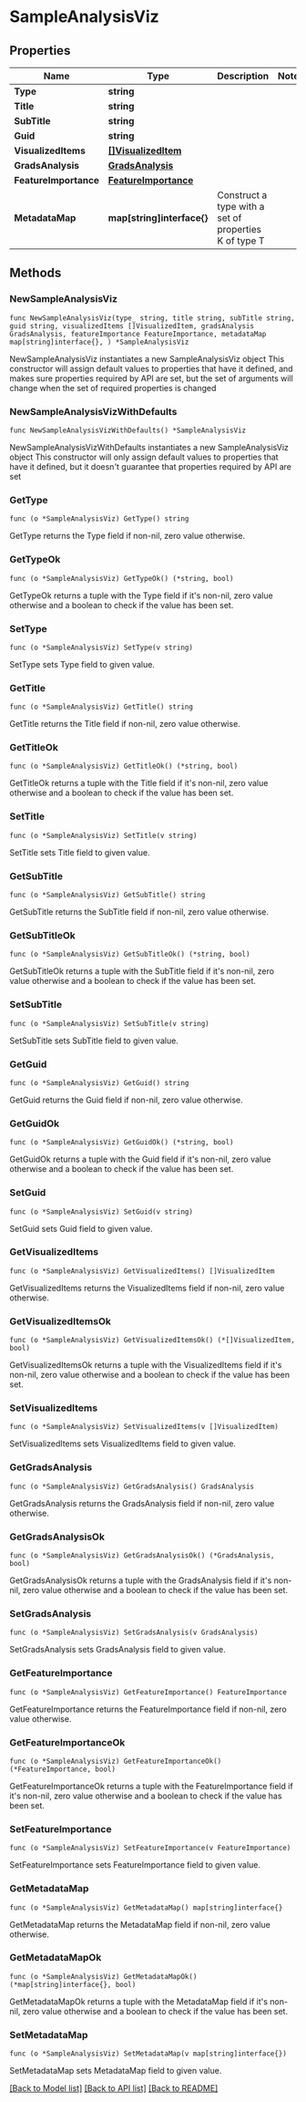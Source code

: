 # SampleAnalysisViz

## Properties

Name | Type | Description | Notes
------------ | ------------- | ------------- | -------------
**Type** | **string** |  | 
**Title** | **string** |  | 
**SubTitle** | **string** |  | 
**Guid** | **string** |  | 
**VisualizedItems** | [**[]VisualizedItem**](VisualizedItem.md) |  | 
**GradsAnalysis** | [**GradsAnalysis**](GradsAnalysis.md) |  | 
**FeatureImportance** | [**FeatureImportance**](FeatureImportance.md) |  | 
**MetadataMap** | **map[string]interface{}** | Construct a type with a set of properties K of type T | 

## Methods

### NewSampleAnalysisViz

`func NewSampleAnalysisViz(type_ string, title string, subTitle string, guid string, visualizedItems []VisualizedItem, gradsAnalysis GradsAnalysis, featureImportance FeatureImportance, metadataMap map[string]interface{}, ) *SampleAnalysisViz`

NewSampleAnalysisViz instantiates a new SampleAnalysisViz object
This constructor will assign default values to properties that have it defined,
and makes sure properties required by API are set, but the set of arguments
will change when the set of required properties is changed

### NewSampleAnalysisVizWithDefaults

`func NewSampleAnalysisVizWithDefaults() *SampleAnalysisViz`

NewSampleAnalysisVizWithDefaults instantiates a new SampleAnalysisViz object
This constructor will only assign default values to properties that have it defined,
but it doesn't guarantee that properties required by API are set

### GetType

`func (o *SampleAnalysisViz) GetType() string`

GetType returns the Type field if non-nil, zero value otherwise.

### GetTypeOk

`func (o *SampleAnalysisViz) GetTypeOk() (*string, bool)`

GetTypeOk returns a tuple with the Type field if it's non-nil, zero value otherwise
and a boolean to check if the value has been set.

### SetType

`func (o *SampleAnalysisViz) SetType(v string)`

SetType sets Type field to given value.


### GetTitle

`func (o *SampleAnalysisViz) GetTitle() string`

GetTitle returns the Title field if non-nil, zero value otherwise.

### GetTitleOk

`func (o *SampleAnalysisViz) GetTitleOk() (*string, bool)`

GetTitleOk returns a tuple with the Title field if it's non-nil, zero value otherwise
and a boolean to check if the value has been set.

### SetTitle

`func (o *SampleAnalysisViz) SetTitle(v string)`

SetTitle sets Title field to given value.


### GetSubTitle

`func (o *SampleAnalysisViz) GetSubTitle() string`

GetSubTitle returns the SubTitle field if non-nil, zero value otherwise.

### GetSubTitleOk

`func (o *SampleAnalysisViz) GetSubTitleOk() (*string, bool)`

GetSubTitleOk returns a tuple with the SubTitle field if it's non-nil, zero value otherwise
and a boolean to check if the value has been set.

### SetSubTitle

`func (o *SampleAnalysisViz) SetSubTitle(v string)`

SetSubTitle sets SubTitle field to given value.


### GetGuid

`func (o *SampleAnalysisViz) GetGuid() string`

GetGuid returns the Guid field if non-nil, zero value otherwise.

### GetGuidOk

`func (o *SampleAnalysisViz) GetGuidOk() (*string, bool)`

GetGuidOk returns a tuple with the Guid field if it's non-nil, zero value otherwise
and a boolean to check if the value has been set.

### SetGuid

`func (o *SampleAnalysisViz) SetGuid(v string)`

SetGuid sets Guid field to given value.


### GetVisualizedItems

`func (o *SampleAnalysisViz) GetVisualizedItems() []VisualizedItem`

GetVisualizedItems returns the VisualizedItems field if non-nil, zero value otherwise.

### GetVisualizedItemsOk

`func (o *SampleAnalysisViz) GetVisualizedItemsOk() (*[]VisualizedItem, bool)`

GetVisualizedItemsOk returns a tuple with the VisualizedItems field if it's non-nil, zero value otherwise
and a boolean to check if the value has been set.

### SetVisualizedItems

`func (o *SampleAnalysisViz) SetVisualizedItems(v []VisualizedItem)`

SetVisualizedItems sets VisualizedItems field to given value.


### GetGradsAnalysis

`func (o *SampleAnalysisViz) GetGradsAnalysis() GradsAnalysis`

GetGradsAnalysis returns the GradsAnalysis field if non-nil, zero value otherwise.

### GetGradsAnalysisOk

`func (o *SampleAnalysisViz) GetGradsAnalysisOk() (*GradsAnalysis, bool)`

GetGradsAnalysisOk returns a tuple with the GradsAnalysis field if it's non-nil, zero value otherwise
and a boolean to check if the value has been set.

### SetGradsAnalysis

`func (o *SampleAnalysisViz) SetGradsAnalysis(v GradsAnalysis)`

SetGradsAnalysis sets GradsAnalysis field to given value.


### GetFeatureImportance

`func (o *SampleAnalysisViz) GetFeatureImportance() FeatureImportance`

GetFeatureImportance returns the FeatureImportance field if non-nil, zero value otherwise.

### GetFeatureImportanceOk

`func (o *SampleAnalysisViz) GetFeatureImportanceOk() (*FeatureImportance, bool)`

GetFeatureImportanceOk returns a tuple with the FeatureImportance field if it's non-nil, zero value otherwise
and a boolean to check if the value has been set.

### SetFeatureImportance

`func (o *SampleAnalysisViz) SetFeatureImportance(v FeatureImportance)`

SetFeatureImportance sets FeatureImportance field to given value.


### GetMetadataMap

`func (o *SampleAnalysisViz) GetMetadataMap() map[string]interface{}`

GetMetadataMap returns the MetadataMap field if non-nil, zero value otherwise.

### GetMetadataMapOk

`func (o *SampleAnalysisViz) GetMetadataMapOk() (*map[string]interface{}, bool)`

GetMetadataMapOk returns a tuple with the MetadataMap field if it's non-nil, zero value otherwise
and a boolean to check if the value has been set.

### SetMetadataMap

`func (o *SampleAnalysisViz) SetMetadataMap(v map[string]interface{})`

SetMetadataMap sets MetadataMap field to given value.



[[Back to Model list]](../README.md#documentation-for-models) [[Back to API list]](../README.md#documentation-for-api-endpoints) [[Back to README]](../README.md)


